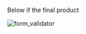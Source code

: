 Below if the final product

![form_validator](https://user-images.githubusercontent.com/79772304/149623132-b2ea52a2-fe92-4c99-9f02-ca3c25d882ca.gif)
